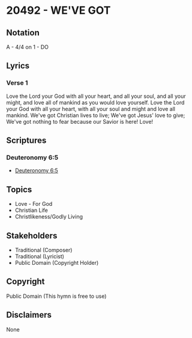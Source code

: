 # 20492 - WE'VE GOT

## Notation

A - 4/4 on 1 - DO

## Lyrics

### Verse 1

Love the Lord your God with all your heart, and all your soul, and all your might, and love all of mankind as you would love yourself. Love the Lord your God with all your heart, with all your soul and might and love all mankind. We've got Christian lives to live; We've got Jesus' love to give; We've got nothing to fear because our Savior is here! Love!


## Scriptures

### Deuteronomy 6:5

- [Deuteronomy 6:5](https://www.biblegateway.com/passage/?search=Deuteronomy%206%3A5)


## Topics

- Love - For God
- Christian Life
- Christlikeness/Godly Living

## Stakeholders

- Traditional (Composer)
- Traditional (Lyricist)
- Public Domain (Copyright Holder)

## Copyright

Public Domain
(This hymn is free to use)

## Disclaimers

None

